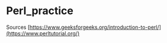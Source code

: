 # Perl_practice
Sources
[https://www.geeksforgeeks.org/introduction-to-perl/](https://www.perltutorial.org/)
